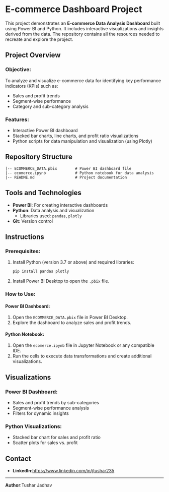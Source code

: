 # E-commerce Dashboard Project

This project demonstrates an **E-commerce Data Analysis Dashboard** built using Power BI and Python. It includes interactive visualizations and insights derived from the data. The repository contains all the resources needed to recreate and explore the project.

## Project Overview

### Objective:
To analyze and visualize e-commerce data for identifying key performance indicators (KPIs) such as:
- Sales and profit trends
- Segment-wise performance
- Category and sub-category analysis

### Features:
- Interactive Power BI dashboard
- Stacked bar charts, line charts, and profit ratio visualizations
- Python scripts for data manipulation and visualization (using Plotly)

## Repository Structure

```
|-- ECOMMERCE_DATA.pbix        # Power BI dashboard file
|-- ecomerce.ipynb             # Python notebook for data analysis
|-- README.md                  # Project documentation
```

## Tools and Technologies

- **Power BI**: For creating interactive dashboards
- **Python**: Data analysis and visualization
  - Libraries used: `pandas`, `plotly`
- **Git**: Version control

## Instructions

### Prerequisites:
1. Install Python (version 3.7 or above) and required libraries:
   ```bash
   pip install pandas plotly
   ```
2. Install Power BI Desktop to open the `.pbix` file.

### How to Use:
#### Power BI Dashboard:
1. Open the `ECOMMERCE_DATA.pbix` file in Power BI Desktop.
2. Explore the dashboard to analyze sales and profit trends.

#### Python Notebook:
1. Open the `ecomerce.ipynb` file in Jupyter Notebook or any compatible IDE.
2. Run the cells to execute data transformations and create additional visualizations.

## Visualizations

### Power BI Dashboard:
- Sales and profit trends by sub-categories
- Segment-wise performance analysis
- Filters for dynamic insights

### Python Visualizations:
- Stacked bar chart for sales and profit ratio
- Scatter plots for sales vs. profit

## Contact
- **LinkedIn**:https://www.linkedin.com/in/jtushar235

---

**Author**:Tushar Jadhav

